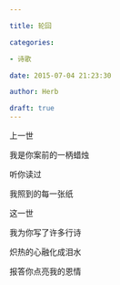 ```yaml
---

title: 轮回

categories:

- 诗歌

date: 2015-07-04 21:23:30

author: Herb

draft: true
---
```


上一世

我是你案前的一柄蜡烛

听你读过

我照到的每一张纸



这一世

我为你写了许多行诗

炽热的心融化成泪水

报答你点亮我的恩情
